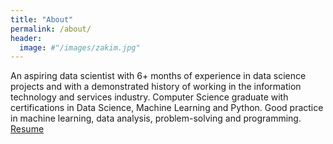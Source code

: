 ```yaml
---
title: "About"
permalink: /about/
header:
  image: #"/images/zakim.jpg"
---
```


An aspiring data scientist with 6+ months of experience in data science projects and with a demonstrated history of working in the information technology and services industry. Computer Science graduate with certifications in Data Science, Machine Learning and Python. Good practice in machine learning, data analysis, problem-solving and programming. <br>
[Resume](/_pages/resume.html)
